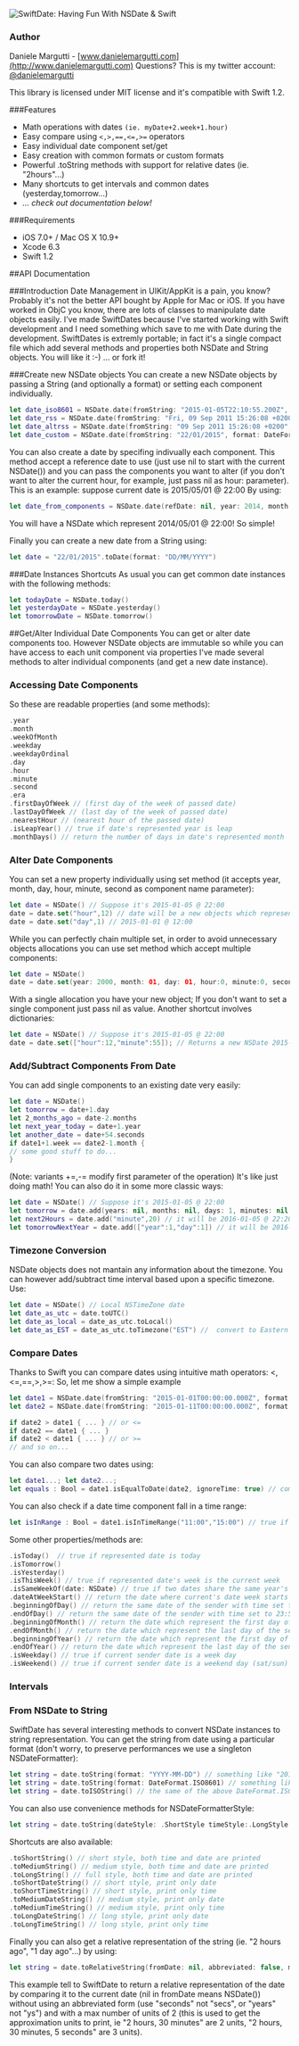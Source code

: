 ![SwiftDate: Having Fun With NSDate & Swift](https://raw.githubusercontent.com/malcommac/SwiftDate/master/logo.png)

### Author
Daniele Margutti  - [www.danielemargutti.com](http://www.danielemargutti.com)
Questions? This is my twitter account:
[@danielemargutti](http://www.twitter.com/danielemargutti) 

This library is licensed under MIT license and it's compatible with Swift 1.2.

###Features
* Math operations with dates ```(ie. myDate+2.week+1.hour)```
* Easy compare using ```<,>,==,<=,>=``` operators
* Easy individual date component set/get
* Easy creation with common formats or custom formats
* Powerful .toString methods with support for relative dates (ie. "2hours"...)
* Many shortcuts to get intervals and common dates (yesterday,tomorrow...)
* *... check out documentation below!*

###Requirements
* iOS 7.0+ / Mac OS X 10.9+
* Xcode 6.3
* Swift 1.2

##API Documentation

###Introduction
Date Management in UIKit/AppKit is a pain, you know? Probably it's not the better API bought by Apple for Mac or iOS. If you have worked in ObjC you know, there are lots of classes to manipulate date objects easily.
I've made SwiftDates because I've started working with Swift development and I need something which save to me with Date during the development.
SwiftDates is extremly portable; in fact it's a single compact file which add several methods and properties both NSDate and String objects.
You will like it :-) ... or fork it!

###Create new NSDate objects
You can create a new NSDate objects by passing a String (and optionally a format) or setting each component individually.
```swift
let date_iso8601 = NSDate.date(fromString: "2015-01-05T22:10:55.200Z", format: DateFormat.ISO8601)
let date_rss = NSDate.date(fromString: "Fri, 09 Sep 2011 15:26:08 +0200", format: DateFormat.RSS)
let date_altrss = NSDate.date(fromString: "09 Sep 2011 15:26:08 +0200", format: DateFormat.AltRSS)
let date_custom = NSDate.date(fromString: "22/01/2015", format: DateFormat.Custom("DD/MM/YYYY"))
```
You can also create a date by specifing indivually each component.
This method accept a reference date to use (just use nil to start with the current NSDate()) and you can pass the components you want to alter (if you don't want to alter the current hour, for example, just pass nil as hour: parameter).
This is an example: suppose current date is 2015/05/01 @ 22:00
By using:
```swift
let date_from_components = NSDate.date(refDate: nil, year: 2014, month: 01, day: nil, hour: nil, minute: nil, second: nil, tz: "UTC")
```
You will have a NSDate which represent 2014/05/01 @ 22:00!
So simple!

Finally you can create a new date from a String using:
```swift
let date = "22/01/2015".toDate(format: "DD/MM/YYYY")
```

###Date Instances Shortcuts
As usual you can get common date instances with the following methods:

```swift
let todayDate = NSDate.today()
let yesterdayDate = NSDate.yesterday()
let tomorrowDate = NSDate.tomorrow()
```

##Get/Alter Individual Date Components
You can get or alter date components too.  However NSDate objects are immutable so while you can have access to each unit component via properties I've made several methods to alter individual components (and get a new date instance).

### Accessing Date Components
So these are readable properties (and some methods):
```swift
.year
.month
.weekOfMonth
.weekday
.weekdayOrdinal
.day
.hour
.minute
.second
.era
.firstDayOfWeek // (first day of the week of passed date)
.lastDayOfWeek // (last day of the week of passed date)
.nearestHour // (nearest hour of the passed date)
.isLeapYear() // true if date's represented year is leap
.monthDays() // return the number of days in date's represented month
```

### Alter Date Components
You can set a new property individually using set method (it accepts year, month, day, hour, minute, second as component name parameter):
```swift
let date = NSDate() // Suppose it's 2015-01-05 @ 22:00
date = date.set("hour",12) // date will be a new objects which represent 2015-01-05 at 12:00
date = date.set("day",1) // 2015-01-01 @ 12:00
```
While you can perfectly chain multiple set, in order to avoid unnecessary objects allocations you can use set method which accept multiple components:
```swift
let date = NSDate()
date = date.set(year: 2000, month: 01, day: 01, hour:0, minute:0, second:0, tz:nil)
```
With a single allocation you have your new object; If you don't want to set a single component just pass nil as value.
Another shortcut involves dictionaries:
```swift
let date = NSDate() // Suppose it's 2015-01-05 @ 22:00
date = date.set(["hour":12,"minute":55]); // Returns a new NSDate 2015-01-05 @ 12:55
```
### Add/Subtract Components From Date
You can add single components to an existing date very easily:
```swift
let date = NSDate()
let tomorrow = date+1.day
let 2_months_ago = date-2.months
let next_year_today = date+1.year
let another_date = date+54.seconds
if date1+1.week == date2-1.month {
// some good stuff to do...
}
```
(Note: variants +=,-= modify first parameter of the operation)
It's like just doing math!
You can also do it in some more classic ways:
```swift
let date = NSDate() // Suppose it's 2015-01-05 @ 22:00
let tomorrow = date.add(years: nil, months: nil, days: 1, minutes: nil, seconds: nil) // it will be 2015-01-06 @ 22:00
let next2Hours = date.add("minute",20) // it will be 2016-01-05 @ 22:20
let tomorrowNextYear = date.add(["year":1,"day":1]) // it will be 2016-01-06 @ 22:00
```
### Timezone Conversion
NSDate objects does not mantain any information about the timezone.
You can however add/subtract time interval based upon a specific timezone.
Use:
```swift
let date = NSDate() // Local NSTimeZone date
let date_as_utc = date.toUTC()
let date_as_local = date_as_utc.toLocal()
let date_as_EST = date_as_utc.toTimezone("EST") //  convert to Eastern Time timezone
```

### Compare Dates
Thanks to Swift you can compare dates using intuitive math operators: <,<=,==,>,>=:
So,  let me show a simple example
```swift
let date1 = NSDate.date(fromString: "2015-01-01T00:00:00.000Z", format: DateFormat.ISO8601)
let date2 = NSDate.date(fromString: "2015-01-11T00:00:00.000Z", format: DateFormat.ISO8601)

if date2 > date1 { ... } // or <=
if date2 == date1 { ... }
if date2 < date1 { ... } // or >=
// and so on...
```
You can also compare two dates using:
```swift
let date1...; let date2...;
let equals : Bool = date1.isEqualToDate(date2, ignoreTime: true) // comparisor is done only at date level, ignoring the time component
```

You can also check if a date time component fall in a time range:
```swift
let isInRange : Bool = date1.isInTimeRange("11:00","15:00") // true if time component of the date falls inside proposed range (11am-03pm)
```

Some other properties/methods are:
```swift
.isToday()	// true if represented date is today
.isTomorrow()
.isYesterday()
.isThisWeek() // true if represented date's week is the current week
.isSameWeekOf(date: NSDate) // true if two dates share the same year's week
.dateAtWeekStart() // return the date where current's date week starts
.beginningOfDay() // return the same date of the sender with time set to 00:00:00
.endOfDay() // return the same date of the sender with time set to 23:59:59
.beginningOfMonth() // return the date which represent the first day of the sender date's month
.endOfMonth() // return the date which represent the last day of the sender date's month
.beginningOfYear() // return the date which represent the first day of the sender date's year
.endOfYear() // return the date which represent the last day of the sender date's year
.isWeekday() // true if current sender date is a week day
.isWeekend() // true if current sender date is a weekend day (sat/sun)
```
### Intervals


### From NSDate to String
SwiftDate has several interesting methods to convert NSDate instances to string representation.
You can get the string from date using a particular format (don't worry, to preserve performances we use a singleton NSDateFormatter):
```swift
let string = date.toString(format: "YYYY-MM-DD") // something like "2015-01-01"
let string = date.toString(format: DateFormat.ISO8601) // something like "2015-01-01T00:00:00.000Z"
let string = date.toISOString() // the same of the above DateFormat.ISO8601
```
You can also use convenience methods for NSDateFormatterStyle:
```swift
let string = date.toString(dateStyle: .ShortStyle timeStyle:.LongStyle relativeDate:true)
```
Shortcuts are also available:
```swift
.toShortString() // short style, both time and date are printed
.toMediumString() // medium style, both time and date are printed
.toLongString() // full style, both time and date are printed
.toShortDateString() // short style, print only date
.toShortTimeString() // short style, print only time
.toMediumDateString() // medium style, print only date
.toMediumTimeString() // medium style, print only time
.toLongDateString() // long style, print only date
.toLongTimeString() // long style, print only time
```

Finally you can also get a relative representation of the string (ie. "2 hours ago", "1 day ago"...) by using:
```swift
let string = date.toRelativeString(fromDate: nil, abbreviated: false, maxUnits:2)
```
This example tell to SwiftDate to return a relative representation of the date by comparing it to the current date (nil in fromDate means NSDate()) without using an abbreviated form (use "seconds" not "secs", or "years" not "ys") and with a max number of units of 2 (this is used to get the approximation units to print, ie "2 hours, 30 minutes" are 2 units, "2 hours, 30 minutes, 5 seconds" are 3 units).
